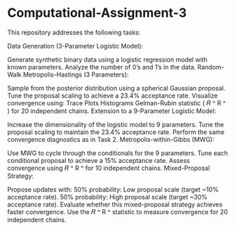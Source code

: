 # Computational-Assignment-3
This repository addresses the following tasks:

Data Generation (3-Parameter Logistic Model):

Generate synthetic binary data using a logistic regression model with known parameters.
Analyze the number of 0’s and 1’s in the data.
Random-Walk Metropolis-Hastings (3 Parameters):

Sample from the posterior distribution using a spherical Gaussian proposal.
Tune the proposal scaling to achieve a 23.4% acceptance rate.
Visualize convergence using:
Trace Plots
Histograms
Gelman-Rubin statistic (
𝑅
^
R
^
 ) for 20 independent chains.
Extension to a 9-Parameter Logistic Model:

Increase the dimensionality of the logistic model to 9 parameters.
Tune the proposal scaling to maintain the 23.4% acceptance rate.
Perform the same convergence diagnostics as in Task 2.
Metropolis-within-Gibbs (MWG):

Use MWG to cycle through the conditionals for the 9 parameters.
Tune each conditional proposal to achieve a 15% acceptance rate.
Assess convergence using 
𝑅
^
R
^
  for 10 independent chains.
Mixed-Proposal Strategy:

Propose updates with:
50% probability: Low proposal scale (target ~10% acceptance rate).
50% probability: High proposal scale (target ~30% acceptance rate).
Evaluate whether this mixed-proposal strategy achieves faster convergence.
Use the 
𝑅
^
R
^
  statistic to measure convergence for 20 independent chains.
